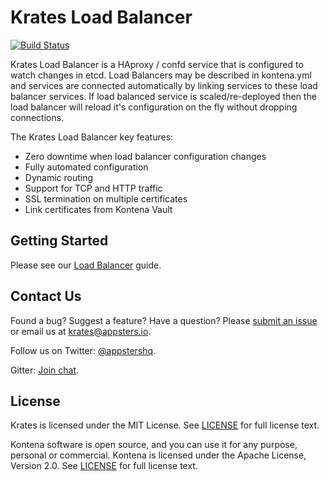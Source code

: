 # Krates Load Balancer

[![Build Status](https://travis-ci.org/appstersio/lb.svg?branch=master)](https://travis-ci.org/appstersio/lb)

Krates Load Balancer is a HAproxy / confd service that is configured to watch changes in etcd. Load Balancers may be described in kontena.yml and services are connected automatically by linking services to these load balancer services. If load balanced service is scaled/re-deployed then the load balancer will reload it's configuration on the fly without dropping connections.

The Krates Load Balancer key features:

* Zero downtime when load balancer configuration changes
* Fully automated configuration
* Dynamic routing
* Support for TCP and HTTP traffic
* SSL termination on multiple certificates
* Link certificates from Kontena Vault

## Getting Started

Please see our [Load Balancer](https://krates.appsters.io/docs/using-kontena/loadbalancer) guide.

## Contact Us

Found a bug? Suggest a feature? Have a question? Please [submit an issue](https://github.com/appstersio/lb/issues) or email us at <a href="mailto:krates@appsters.io">krates@appsters.io</a>.

Follow us on Twitter: [@appstershq](https://twitter.com/appstershq).

Gitter: [Join chat](https://gitter.im/appstersio/krates).

## License

Krates is licensed under the MIT License. See [LICENSE](LICENSE.txt) for full license text.

Kontena software is open source, and you can use it for any purpose, personal or commercial. Kontena is licensed under the Apache License, Version 2.0. See [LICENSE](LICENSE) for full license text.
